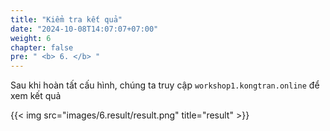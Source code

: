 ```yaml
---
title: "Kiểm tra kết quả"
date: "2024-10-08T14:07:07+07:00"
weight: 6
chapter: false
pre: " <b> 6. </b> "
---
```


Sau khi hoàn tất cấu hình, chúng ta truy cập `workshop1.kongtran.online` để xem kết quả

{{< img src="images/6.result/result.png" title="result" >}}
